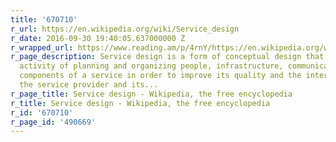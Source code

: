 ```yaml
---
title: '670710'
r_url: https://en.wikipedia.org/wiki/Service_design
r_date: 2016-09-30 19:40:05.637000000 Z
r_wrapped_url: https://www.reading.am/p/4rnY/https://en.wikipedia.org/wiki/Service_design
r_page_description: Service design is a form of conceptual design that involves the
  activity of planning and organizing people, infrastructure, communication and material
  components of a service in order to improve its quality and the interaction between
  the service provider and its...
r_page_title: Service design - Wikipedia, the free encyclopedia
r_title: Service design - Wikipedia, the free encyclopedia
r_id: '670710'
r_page_id: '490669'
---
```


